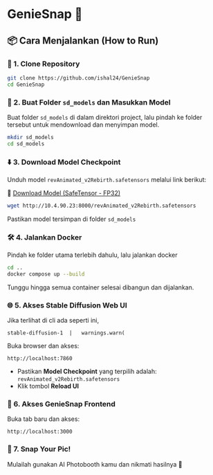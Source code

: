 # GenieSnap 🚀

## 📦 Cara Menjalankan (How to Run)

### 🔁 1. Clone Repository

```bash
git clone https://github.com/ishal24/GenieSnap
cd GenieSnap
```

### 📁 2. Buat Folder `sd_models` dan Masukkan Model

Buat folder `sd_models` di dalam direktori project, lalu pindah ke folder tersebut untuk mendownload dan menyimpan model.

```bash
mkdir sd_models
cd sd_models
```
### ⬇️ 3. Download Model Checkpoint

Unduh model `revAnimated_v2Rebirth.safetensors` melalui link berikut:

🔗 [Download Model (SafeTensor - FP32)](http://10.4.90.23:8000/revAnimated_v2Rebirth.safetensors)

```bash
wget http://10.4.90.23:8000/revAnimated_v2Rebirth.safetensors
```

Pastikan model tersimpan di folder `sd_models`

### 🛠️ 4. Jalankan Docker

Pindah ke folder utama terlebih dahulu, lalu jalankan docker

```bash
cd ..
docker compose up --build
```

Tunggu hingga semua container selesai dibangun dan dijalankan.

### 🌐 5. Akses Stable Diffusion Web UI

Jika terlihat di cli ada seperti ini,
```
stable-diffusion-1  |   warnings.warn(
```

Buka browser dan akses:

```
http://localhost:7860
```

* Pastikan **Model Checkpoint** yang terpilih adalah:
  `revAnimated_v2Rebirth.safetensors`
* Klik tombol **Reload UI**

### 🎨 6. Akses GenieSnap Frontend

Buka tab baru dan akses:

```
http://localhost:3000
```

### 📸 7. Snap Your Pic!

Mulailah gunakan AI Photobooth kamu dan nikmati hasilnya 🎉
